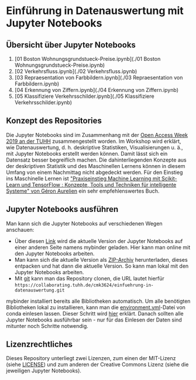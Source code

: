# Einführung in Datenauswertung mit Jupyter Notebooks

## Übersicht über Jupyter Notebooks

1. [01 Boston Wohnungsgrundstueck-Preise.ipynb](./01 Boston Wohnungsgrundstueck-Preise.ipynb)
1. [02 Verkehrsfluss.ipynb](./02 Verkehrsfluss.ipynb)
1. [03 Repraesentation von Farbbildern.ipynb](./03 Repraesentation von Farbbildern.ipynb)
1. [04 Erkennung von Ziffern.ipynb](./04 Erkennung von Ziffern.ipynb)
1. [05 Klassifiziere Verkehrsschilder.ipynb](./05 Klassifiziere Verkehrsschilder.ipynb)

## Konzept des Repositories

Die Jupyter Notebooks sind im Zusammenhang mit der [Open Access Week 2019 an der TUHH](https://www.tub.tuhh.de/blog/2019/10/14/oaweek2019-an-der-tuhh-programm/) zusammengestellt worden.
Im Workshop wird erklärt, wie Datenauswertung, d. h. deskriptive Statistiken, Visualisierungen u. ä., mit Jupyter Notebooks erstellt werden können.
Damit lässt sich ein Datensatz besser begreiflich machen.
Die dahinterliegenden Konzepte aus der deskriptiven Statistik und des Maschinellen Lernens können in diesem Umfang von einem Nachmittag nicht abgedeckt werden.
Für den Einstieg ins Maschinelle Lernen ist 
["Praxiseinstieg Machine Learning mit Scikit-Learn und TensorFlow : Konzepte, Tools und Techniken für intelligente Systeme" von Géron Aurelien](https://katalog.tub.tuhh.de/Record/898831717)
ein sehr empfehlenswertes Buch.

## Jupyter Notebooks ausführen

Man kann sich die Jupyter Notebooks auf verschiedenen Wegen anschauen:
- Über diesen [Link](https://mybinder.org/v2/git/https%3A%2F%2Fcollaborating.tuhh.de%2Fcmk3624%2Feinfuehrung-in-datenauswertung.git/master)
wird die aktuelle Version der Jupyter Notebooks auf einer anderen Seite namens mybinder geladen.
Hier kann man online mit den Jupyter Notebooks arbeiten.
- Man kann sich die aktuelle Version als 
[ZIP-Archiv](https://collaborating.tuhh.de/cmk3624/einfuehrung-in-datenauswertung/-/archive/master/einfuehrung-in-datenauswertung-master.zip)
herunterladen, dieses entpacken und hat dann die aktuelle Version.
So kann man lokal mit den Jupyter Notebooks arbeiten.
- Mit [git](https://git-scm.com/) kann man das Repository clonen, die URL lautet hierfür `https://collaborating.tuhh.de/cmk3624/einfuehrung-in-datenauswertung.git`

mybinder installiert bereits alle Bibliotheken automatisch.
Um alle benötigten Bibliotheken lokal zu installieren, kann man die [environment.yml](./environment.yml)-Datei von conda einlesen lassen.
Dieser Schritt wird 
[hier](https://docs.conda.io/projects/conda/en/latest/user-guide/tasks/manage-environments.html#creating-an-environment-from-an-environment-yml-file)
erklärt.
Danach sollten alle Jupyter Notebooks ausführbar sein - nur für das Einlesen der Daten sind mitunter noch Schritte notwendig.

## Lizenzrechtliches

Dieses Repository unterliegt zwei Lizenzen, zum einen der MIT-Lizenz (siehe [LICENSE](./LICENSE)) und zum anderen der Creative Commons Lizenz (siehe die jeweiligen Jupyter Notebooks).
